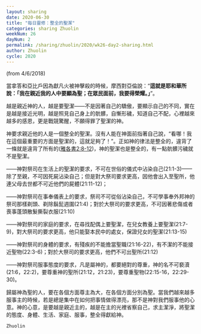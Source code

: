 ```yaml
---
layout: sharing
date: 2020-06-30
title: "每日靈修：整全的聖潔"
categories: sharing Zhuolin
weekNum: 26
dayNum: 2
permalink: /sharing/zhuolin/2020/wk26-day2-sharing.html
author: Zhuolin
cycle: 2020
---
```

(from 4/6/2018)

當拿答和亞比戶因為獻凡火被神擊殺的時候，摩西對亞倫說：“**這就是耶和華所說：「我在親近我的人中要顯為聖；在眾民面前，我要得榮耀。」**”。  

越是親近神的人，越是要聖潔——不是因著自己的驕傲，要顯示自己的不同，實在是越是接近光明，越是照見自己身上的骯髒，自慚形穢，知道自己不配，心裡越來越多的感恩，更是戰競驚醒，不願得罪了聖潔的神。  

神要求親近他的人是一個整全的聖潔。沒有人能在神面前指著自己說，“看哪！我在這個最重要的方面是聖潔的，這就足夠了！”。正如神的律法是整全的，違背了一條就是違背了所有的([雅各書2:8-12](https://www.biblegateway.com/quicksearch/?quicksearch=雅各書2%3A8-12&qs_version=CUVMPT))，神的聖潔也是整全的，有一點骯髒污穢就不是聖潔。  

——神對祭司在生活上的聖潔的要求，不可在世俗的儀式中沾染自己(21:1-3)——除了至親，不可因死屍沾染自己；但是對大祭司要求更高，因他會出入至聖所，他連父母去世都不可近他們的屍體(21:11-12)；  

——神對祭司在事奉儀表上的要求，祭司不可從俗沾染自己，不可學事奉外邦神的祭司那樣剃頭、剃除鬍髭週圍(21:4)；對於大祭司的要求更高，不可因著悲傷或者喪事蓬頭散髮撕裂衣服(21:10)  

——神對祭司的家庭的要求，在尋找配偶上要聖潔，在兒女教養上要聖潔(21:7-9)，對大祭司的要求更高，他只能娶本民中的處女，保證兒女的聖潔(21:13-15)  

——神對祭司的身體的要求，有殘疾的不能擔當聖職(21:16-22)，有不潔的不能接近聖物(22:3-6)；對於大祭司的要求更高，他們不可出聖所(21:12)  

——神對祭司服事態度的要求，凡是屬神的，都要絕對的尊重，神的名不可褻瀆(21:6，22:2)，要尊重神的聖所(21:12，21:23)，要尊重聖物(22:15-16，22:29-30)。  

歸屬神為聖的人，要在各個方面尊主為大，在各個方面分別為聖。當我們越來越多服事主的時候，若是總是集中在如何把事情做得漂亮，那不是神對我們服事他的心意。神的心意，是要越是親近主的，越是在主的光裡省察自己，求主潔淨，將聖潔的態度、身體、生活、家庭、服事，整全得獻給神。  

`Zhuolin`  

